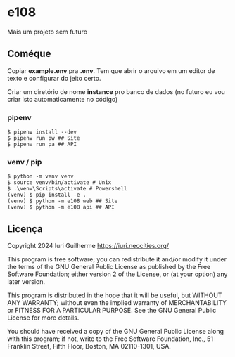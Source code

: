 e108
===

Mais um projeto sem futuro  

Coméque
---

Copiar **example.env** pra **.env**. Tem que abrir o 
arquivo em um editor de texto e configurar do jeito certo.  

Criar um diretório de nome **instance** pro banco de dados (no futuro eu vou 
criar isto automaticamente no código)  

### pipenv

```
$ pipenv install --dev
$ pipenv run pw ## Site
$ pipenv run pa ## API
```

### venv / pip

```
$ python -m venv venv
$ source venv/bin/activate # Unix
$ .\venv\Scripts\activate # Powershell
(venv) $ pip install -e .
(venv) $ python -m e108 web ## Site
(venv) $ python -m e108 api ## API
```

Licença
---

Copyright 2024 Iuri Guilherme <https://iuri.neocities.org/>

This program is free software; you can redistribute it and/or modify
it under the terms of the GNU General Public License as published by
the Free Software Foundation; either version 2 of the License, or
(at your option) any later version.

This program is distributed in the hope that it will be useful,
but WITHOUT ANY WARRANTY; without even the implied warranty of
MERCHANTABILITY or FITNESS FOR A PARTICULAR PURPOSE.  See the
GNU General Public License for more details.

You should have received a copy of the GNU General Public License
along with this program; if not, write to the Free Software
Foundation, Inc., 51 Franklin Street, Fifth Floor, Boston,
MA 02110-1301, USA.
